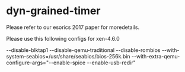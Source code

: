 # dyn-grained-timer

Please refer to our esorics 2017 paper for moredetails.

Please use this following configs for xen-4.6.0

--disable-blktap1 --disable-qemu-traditional --disable-rombios --with-system-seabios=/usr/share/seabios/bios-256k.bin --with-extra-qemu-configure-args="--enable-spice --enable-usb-redir"
